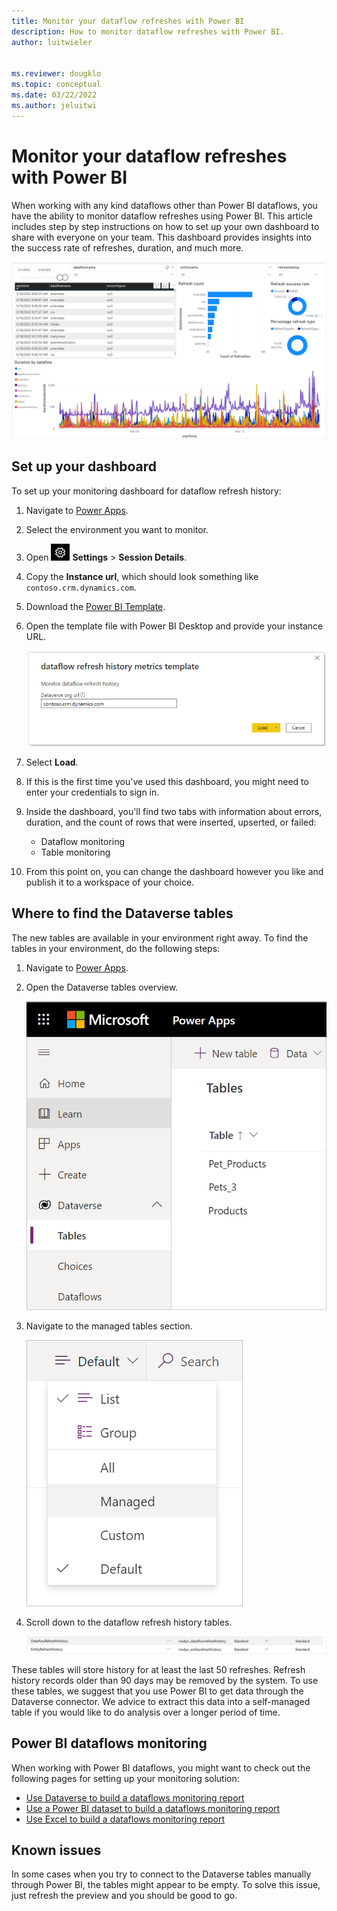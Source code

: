```yaml
---
title: Monitor your dataflow refreshes with Power BI
description: How to monitor dataflow refreshes with Power BI.
author: luitwieler


ms.reviewer: dougklo
ms.topic: conceptual
ms.date: 03/22/2022
ms.author: jeluitwi
---
```


# Monitor your dataflow refreshes with Power BI

When working with any kind dataflows other than Power BI dataflows, you have the ability to monitor dataflow refreshes using Power BI. This article includes step by step instructions on how to set up your own dashboard to share with everyone on your team. This dashboard provides insights into the success rate of refreshes, duration, and much more.

[![Image of the dashboard with dataflow duration, refresh count, and refresh success rate graphs.](media/refreshhistory-dashboard/dashboard-preview.PNG)](media/refreshhistory-dashboard/dashboard-preview.PNG#lightbox)

## Set up your dashboard

To set up your monitoring dashboard for dataflow refresh history:

1. Navigate to [Power Apps](https://make.powerapps.com/).
1. Select the environment you want to monitor.
1. Open ![Image of a gear.](media/refreshhistory-dashboard/gear-icon.PNG) **Settings** > **Session Details**.
1. Copy the **Instance url**, which should look something like `contoso.crm.dynamics.com`.
1. Download the [Power BI Template](https://download.microsoft.com/download/f/1/9/f195fb57-495a-4487-9317-fe00816afd88/dataflow%20refresh%20history%20metrics%20template.pbit).
1. Open the template file with Power BI Desktop and provide your instance URL.

    ![Image of a screen to input your dataverse org URL.](media/refreshhistory-dashboard/template-parameter.PNG)

1. Select **Load**.
1. If this is the first time you've used this dashboard, you might need to enter your credentials to sign in.
1. Inside the dashboard, you'll find two tabs with information about errors, duration, and the count of rows that were inserted, upserted, or failed:
    * Dataflow monitoring
    * Table monitoring
1. From this point on, you can change the dashboard however you like and publish it to a workspace of your choice.

## Where to find the Dataverse tables

The new tables are available in your environment right away. To find the tables in your environment, do the following steps:

1. Navigate to [Power Apps](https://make.powerapps.com/).
1. Open the Dataverse tables overview.

   ![Image of navigating to Dataverse section.](media/refreshhistory-dashboard/tables-tab.PNG)

1. Navigate to the managed tables section.

   ![Image of selecting the managed table section.](media/refreshhistory-dashboard/managed-tables.PNG)

1. Scroll down to the dataflow refresh history tables.

   [![Image of the two Dataverse tables containing refresh history.](media/refreshhistory-dashboard/Refresh-History-Tables.PNG)](media/refreshhistory-dashboard/Refresh-History-Tables.PNG#lightbox)

These tables will store history for at least the last 50 refreshes. Refresh history records older than 90 days may be removed by the system. To use these tables, we suggest that you use Power BI to get data through the Dataverse connector. We advice to extract this data into a self-managed table if you would like to do analysis over a longer period of time.

## Power BI dataflows monitoring

When working with Power BI dataflows, you might want to check out the following pages for setting up your monitoring solution:

* [Use Dataverse to build a dataflows monitoring report](./load-dataflow-metadata-into-dataverse-table.md)
* [Use a Power BI dataset to build a dataflows monitoring report](./load-dataflow-metadata-into-power-bi-dataset.md)
* [Use Excel to build a dataflows monitoring report](./load-dataflow-metadata-into-excel-online.md)

## Known issues

In some cases when you try to connect to the Dataverse tables manually through Power BI, the tables might appear to be empty. To solve this issue, just refresh the preview and you should be good to go.
